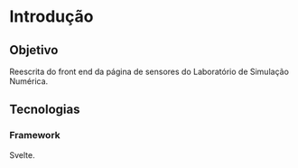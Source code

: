 # Introdução

## Objetivo

Reescrita do front end da página de sensores do Laboratório de Simulação Numérica.

## Tecnologias

### Framework

Svelte.
